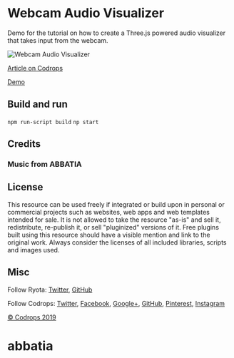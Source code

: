 # Webcam Audio Visualizer

Demo for the tutorial on how to create a Three.js powered audio visualizer that takes input from the webcam.

![Webcam Audio Visualizer](https://tympanus.net/codrops/wp-content/uploads/2019/08/WebcamAudioVisualizer_featured.png)

[Article on Codrops](https://tympanus.net/codrops/?p=42594)

[Demo](http://tympanus.net/Tutorials/webcam-audio-visualizer/)

## Build and run

```npm run-script build```
```np start``` 

## Credits

### Music from ABBATIA

## License
This resource can be used freely if integrated or build upon in personal or commercial projects such as websites, web apps and web templates intended for sale. It is not allowed to take the resource "as-is" and sell it, redistribute, re-publish it, or sell "pluginized" versions of it. Free plugins built using this resource should have a visible mention and link to the original work. Always consider the licenses of all included libraries, scripts and images used.

## Misc

Follow Ryota: [Twitter](https://twitter.com/r21nomi), [GitHub](https://github.com/r21nomi) 

Follow Codrops: [Twitter](http://www.twitter.com/codrops), [Facebook](http://www.facebook.com/codrops), [Google+](https://plus.google.com/101095823814290637419), [GitHub](https://github.com/codrops), [Pinterest](http://www.pinterest.com/codrops/), [Instagram](https://www.instagram.com/codropsss/)


[© Codrops 2019](http://www.codrops.com)

# abbatia
